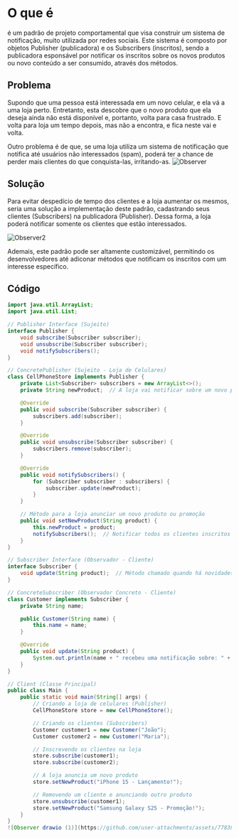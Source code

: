 # O que é 

é um padrão de projeto comportamental que visa construir um sistema de notificação, muito utilizada por redes sociais. Este sistema é composto por objetos Publisher (publicadora) e os Subscribers (inscritos), sendo a publicadora esponsável por notificar os inscritos sobre os novos produtos ou novo conteúdo a ser consumido, através dos métodos. 

## Problema 

Supondo que uma pessoa está interessada em um novo celular, e ela vá a uma loja perto. Entretanto, esta descobre que o novo produto que ela deseja ainda não está disponível e, portanto, volta para casa frustrado. 
E volta para loja um tempo depois, mas não a encontra, e fica neste vai e volta. 

Outro problema é de que, se uma loja utiliza um sistema de notificação que notifica até usuários não interessados (spam), poderá ter a chance de perder mais clientes do que conquista-las, irritando-as. 
![Observer](https://github.com/user-attachments/assets/31a3d59a-9a6e-49a4-ad55-ab6df81a870a)

## Solução

Para evitar despedício de tempo dos clientes e a loja aumentar os mesmos, seria uma solução a implementação deste padrão, cadastrando seus clientes (Subscribers) na publicadora (Publisher). Dessa forma, a loja poderá notificar somente os clientes que estão interessados. 

![Observer2](https://github.com/user-attachments/assets/19cd9a98-bdc2-400f-8cf9-d2dd199f8711)

Ademais, este padrão pode ser altamente customizável, permitindo os desenvolvedores até adiconar métodos que notificam os inscritos com um interesse específico. 


## Código 

```java
import java.util.ArrayList;
import java.util.List;

// Publisher Interface (Sujeito)
interface Publisher {
    void subscribe(Subscriber subscriber);
    void unsubscribe(Subscriber subscriber);
    void notifySubscribers();
}

// ConcretePublisher (Sujeito - Loja de Celulares)
class CellPhoneStore implements Publisher {
    private List<Subscriber> subscribers = new ArrayList<>();
    private String newProduct;  // A loja vai notificar sobre um novo produto ou promoção

    @Override
    public void subscribe(Subscriber subscriber) {
        subscribers.add(subscriber);
    }

    @Override
    public void unsubscribe(Subscriber subscriber) {
        subscribers.remove(subscriber);
    }

    @Override
    public void notifySubscribers() {
        for (Subscriber subscriber : subscribers) {
            subscriber.update(newProduct);
        }
    }

    // Método para a loja anunciar um novo produto ou promoção
    public void setNewProduct(String product) {
        this.newProduct = product;
        notifySubscribers();  // Notificar todos os clientes inscritos
    }
}

// Subscriber Interface (Observador - Cliente)
interface Subscriber {
    void update(String product);  // Método chamado quando há novidades na loja
}

// ConcreteSubscriber (Observador Concreto - Cliente)
class Customer implements Subscriber {
    private String name;

    public Customer(String name) {
        this.name = name;
    }

    @Override
    public void update(String product) {
        System.out.println(name + " recebeu uma notificação sobre: " + product);
    }
}

// Client (Classe Principal)
public class Main {
    public static void main(String[] args) {
        // Criando a loja de celulares (Publisher)
        CellPhoneStore store = new CellPhoneStore();

        // Criando os clientes (Subscribers)
        Customer customer1 = new Customer("João");
        Customer customer2 = new Customer("Maria");

        // Inscrevendo os clientes na loja
        store.subscribe(customer1);
        store.subscribe(customer2);

        // A loja anuncia um novo produto
        store.setNewProduct("iPhone 15 - Lançamento!");

        // Removendo um cliente e anunciando outro produto
        store.unsubscribe(customer1);
        store.setNewProduct("Samsung Galaxy S25 - Promoção!");
    }
}
![Observer drawio (1)](https://github.com/user-attachments/assets/77838ce6-b831-4047-957e-ec392cecc85a)

